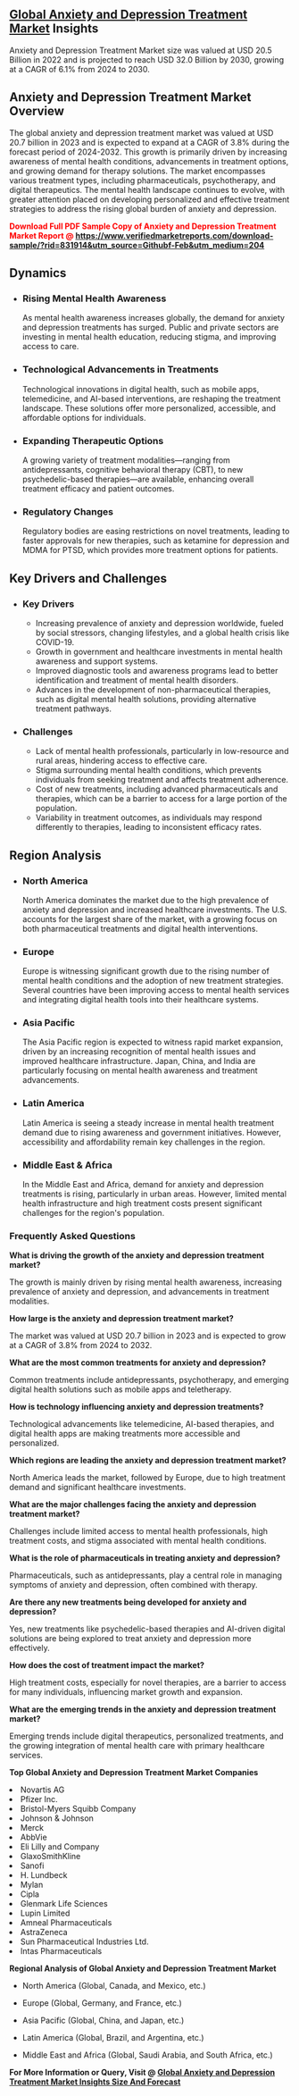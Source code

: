 <h2><a href="https://www.verifiedmarketreports.com/download-sample/?rid=831914&amp;utm_source=Githubf&amp;utm_medium=204" target="_blank">Global Anxiety and Depression Treatment Market</a> Insights</h2><p>Anxiety and Depression Treatment Market size was valued at USD 20.5 Billion in 2022 and is projected to reach USD 32.0 Billion by 2030, growing at a CAGR of 6.1% from 2024 to 2030.</p><p> <h2>Anxiety and Depression Treatment Market Overview</h2> <p>The global anxiety and depression treatment market was valued at USD 20.7 billion in 2023 and is expected to expand at a CAGR of 3.8% during the forecast period of 2024-2032. This growth is primarily driven by increasing awareness of mental health conditions, advancements in treatment options, and growing demand for therapy solutions. The market encompasses various treatment types, including pharmaceuticals, psychotherapy, and digital therapeutics. The mental health landscape continues to evolve, with greater attention placed on developing personalized and effective treatment strategies to address the rising global burden of anxiety and depression. </p> <p><strong><p><span class=""><span style="color: #ff0000;"><strong>Download Full PDF Sample Copy of Anxiety and Depression Treatment Market Report</strong> @ </span><a href="https://www.verifiedmarketreports.com/download-sample/?rid=831914&amp;utm_source=Githubf-Feb&amp;utm_medium=204" target="_blank">https://www.verifiedmarketreports.com/download-sample/?rid=831914&amp;utm_source=Githubf-Feb&amp;utm_medium=204</a></span></p></strong></p> <h2>Dynamics</h2> <ul> <li><h3>Rising Mental Health Awareness</h3> As mental health awareness increases globally, the demand for anxiety and depression treatments has surged. Public and private sectors are investing in mental health education, reducing stigma, and improving access to care. </li> <li><h3>Technological Advancements in Treatments</h3> Technological innovations in digital health, such as mobile apps, telemedicine, and AI-based interventions, are reshaping the treatment landscape. These solutions offer more personalized, accessible, and affordable options for individuals. </li> <li><h3>Expanding Therapeutic Options</h3> A growing variety of treatment modalities—ranging from antidepressants, cognitive behavioral therapy (CBT), to new psychedelic-based therapies—are available, enhancing overall treatment efficacy and patient outcomes. </li> <li><h3>Regulatory Changes</h3> Regulatory bodies are easing restrictions on novel treatments, leading to faster approvals for new therapies, such as ketamine for depression and MDMA for PTSD, which provides more treatment options for patients. </li> </ul> <h2>Key Drivers and Challenges</h2> <ul> <li><h3>Key Drivers</h3> <ul> <li>Increasing prevalence of anxiety and depression worldwide, fueled by social stressors, changing lifestyles, and a global health crisis like COVID-19.</li> <li>Growth in government and healthcare investments in mental health awareness and support systems.</li> <li>Improved diagnostic tools and awareness programs lead to better identification and treatment of mental health disorders.</li> <li>Advances in the development of non-pharmaceutical therapies, such as digital mental health solutions, providing alternative treatment pathways.</li> </ul> </li> <li><h3>Challenges</h3> <ul> <li>Lack of mental health professionals, particularly in low-resource and rural areas, hindering access to effective care.</li> <li>Stigma surrounding mental health conditions, which prevents individuals from seeking treatment and affects treatment adherence.</li> <li>Cost of new treatments, including advanced pharmaceuticals and therapies, which can be a barrier to access for a large portion of the population.</li> <li>Variability in treatment outcomes, as individuals may respond differently to therapies, leading to inconsistent efficacy rates.</li> </ul> </li> </ul> <h2>Region Analysis</h2> <ul> <li><h3>North America</h3> North America dominates the market due to the high prevalence of anxiety and depression and increased healthcare investments. The U.S. accounts for the largest share of the market, with a growing focus on both pharmaceutical treatments and digital health interventions. </li> <li><h3>Europe</h3> Europe is witnessing significant growth due to the rising number of mental health conditions and the adoption of new treatment strategies. Several countries have been improving access to mental health services and integrating digital health tools into their healthcare systems. </li> <li><h3>Asia Pacific</h3> The Asia Pacific region is expected to witness rapid market expansion, driven by an increasing recognition of mental health issues and improved healthcare infrastructure. Japan, China, and India are particularly focusing on mental health awareness and treatment advancements. </li> <li><h3>Latin America</h3> Latin America is seeing a steady increase in mental health treatment demand due to rising awareness and government initiatives. However, accessibility and affordability remain key challenges in the region. </li> <li><h3>Middle East & Africa</h3> In the Middle East and Africa, demand for anxiety and depression treatments is rising, particularly in urban areas. However, limited mental health infrastructure and high treatment costs present significant challenges for the region's population. </li> </ul> <h3>Frequently Asked Questions</h3> <p><strong>What is driving the growth of the anxiety and depression treatment market?</strong></p> <p>The growth is mainly driven by rising mental health awareness, increasing prevalence of anxiety and depression, and advancements in treatment modalities.</p> <p><strong>How large is the anxiety and depression treatment market?</strong></p> <p>The market was valued at USD 20.7 billion in 2023 and is expected to grow at a CAGR of 3.8% from 2024 to 2032.</p> <p><strong>What are the most common treatments for anxiety and depression?</strong></p> <p>Common treatments include antidepressants, psychotherapy, and emerging digital health solutions such as mobile apps and teletherapy.</p> <p><strong>How is technology influencing anxiety and depression treatments?</strong></p> <p>Technological advancements like telemedicine, AI-based therapies, and digital health apps are making treatments more accessible and personalized.</p> <p><strong>Which regions are leading the anxiety and depression treatment market?</strong></p> <p>North America leads the market, followed by Europe, due to high treatment demand and significant healthcare investments.</p> <p><strong>What are the major challenges facing the anxiety and depression treatment market?</strong></p> <p>Challenges include limited access to mental health professionals, high treatment costs, and stigma associated with mental health conditions.</p> <p><strong>What is the role of pharmaceuticals in treating anxiety and depression?</strong></p> <p>Pharmaceuticals, such as antidepressants, play a central role in managing symptoms of anxiety and depression, often combined with therapy.</p> <p><strong>Are there any new treatments being developed for anxiety and depression?</strong></p> <p>Yes, new treatments like psychedelic-based therapies and AI-driven digital solutions are being explored to treat anxiety and depression more effectively.</p> <p><strong>How does the cost of treatment impact the market?</strong></p> <p>High treatment costs, especially for novel therapies, are a barrier to access for many individuals, influencing market growth and expansion.</p> <p><strong>What are the emerging trends in the anxiety and depression treatment market?</strong></p> <p>Emerging trends include digital therapeutics, personalized treatments, and the growing integration of mental health care with primary healthcare services.</p> </p><p><strong>Top Global Anxiety and Depression Treatment Market Companies</strong></p><div data-test-id=""><p><li>Novartis AG</li><li> Pfizer Inc.</li><li> Bristol-Myers Squibb Company</li><li> Johnson & Johnson</li><li> Merck</li><li> AbbVie</li><li> Eli Lilly and Company</li><li> GlaxoSmithKline</li><li> Sanofi</li><li> H. Lundbeck</li><li> Mylan</li><li> Cipla</li><li> Glenmark Life Sciences</li><li> Lupin Limited</li><li> Amneal Pharmaceuticals</li><li> AstraZeneca</li><li> Sun Pharmaceutical Industries Ltd.</li><li> Intas Pharmaceuticals</li></p><div><strong>Regional Analysis of&nbsp;Global Anxiety and Depression Treatment Market</strong></div><ul><li dir="ltr"><p dir="ltr">North America&nbsp;(Global, Canada, and Mexico, etc.)</p></li><li dir="ltr"><p dir="ltr">Europe (Global, Germany, and France, etc.)</p></li><li dir="ltr"><p dir="ltr">Asia Pacific&nbsp;(Global, China, and Japan, etc.)</p></li><li dir="ltr"><p dir="ltr">Latin America&nbsp;(Global, Brazil, and Argentina, etc.)</p></li><li dir="ltr">Middle East and Africa&nbsp;(Global, Saudi Arabia, and South Africa, etc.)</li></ul><p><strong>For More Information or Query, Visit @&nbsp;</strong><strong><a href="https://www.verifiedmarketreports.com/product/anxiety-and-depression-treatment-market/?utm_source=Githubf&amp;utm_medium=204" target="_blank">Global Anxiety and Depression Treatment Market Insights Size And Forecast</a></strong></p></div>
